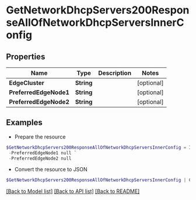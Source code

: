 # GetNetworkDhcpServers200ResponseAllOfNetworkDhcpServersInnerConfig
## Properties

Name | Type | Description | Notes
------------ | ------------- | ------------- | -------------
**EdgeCluster** | **String** |  | [optional] 
**PreferredEdgeNode1** | **String** |  | [optional] 
**PreferredEdgeNode2** | **String** |  | [optional] 

## Examples

- Prepare the resource
```powershell
$GetNetworkDhcpServers200ResponseAllOfNetworkDhcpServersInnerConfig = Initialize-PSOpenAPIToolsGetNetworkDhcpServers200ResponseAllOfNetworkDhcpServersInnerConfig  -EdgeCluster null `
 -PreferredEdgeNode1 null `
 -PreferredEdgeNode2 null
```

- Convert the resource to JSON
```powershell
$GetNetworkDhcpServers200ResponseAllOfNetworkDhcpServersInnerConfig | ConvertTo-JSON
```

[[Back to Model list]](../README.md#documentation-for-models) [[Back to API list]](../README.md#documentation-for-api-endpoints) [[Back to README]](../README.md)

